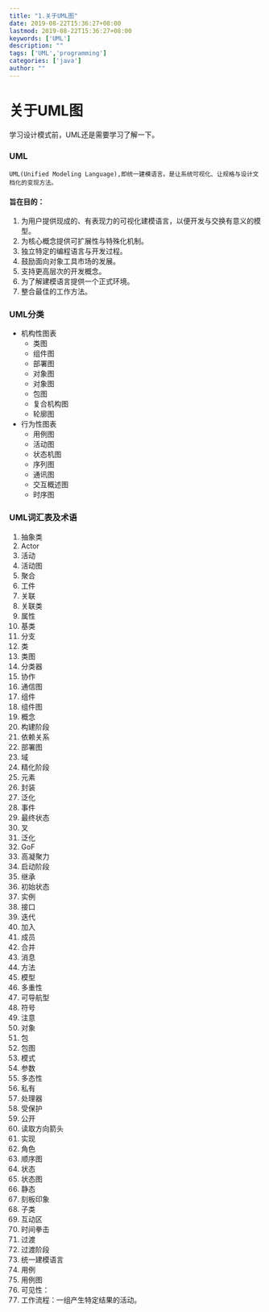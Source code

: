 ```yaml
---
title: "1.关于UML图"
date: 2019-08-22T15:36:27+08:00
lastmod: 2019-08-22T15:36:27+08:00
keywords: ['UML']
description: ""
tags: ['UML','programming']
categories: ['java']
author: ""
---
```

# 关于UML图
学习设计模式前，UML还是需要学习了解一下。
### UML
`UML(Unified Modeling Language),即统一建模语言。是让系统可视化、让规格与设计文档化的变现方法。`
#### 旨在目的：
1. 为用户提供现成的、有表现力的可视化建模语言，以便开发与交换有意义的模型。
2. 为核心概念提供可扩展性与特殊化机制。
3. 独立特定的编程语言与开发过程。
4. 鼓励面向对象工具市场的发展。
5. 支持更高层次的开发概念。
6. 为了解建模语言提供一个正式环境。
7. 整合最佳的工作方法。

### UML分类
+ 机构性图表
    + 类图
    + 组件图
    + 部署图
    + 对象图
    + 对象图
    + 包图
    + 复合机构图
    + 轮廓图
+ 行为性图表
    + 用例图
    + 活动图
    + 状态机图
    + 序列图
    + 通讯图
    + 交互概述图
    + 时序图

### UML词汇表及术语
1. 抽象类
2. Actor
3. 活动
4. 活动图
5. 聚合
6. 工件
7. 关联
8. 关联类
9. 属性
10. 基类
11. 分支
12. 类
13. 类图
14. 分类器
15. 协作
16. 通信图
17. 组件
18. 组件图
19. 概念
20. 构建阶段
21. 依赖关系
22. 部署图
23. 域
24. 精化阶段
25. 元素
26. 封装
27. 泛化
28. 事件
29. 最终状态
30. 叉
31. 泛化
32. GoF
33. 高凝聚力
34. 启动阶段
35. 继承
36. 初始状态
37. 实例
38. 接口
39. 迭代
40. 加入
41. 成员
42. 合并
43. 消息
44. 方法
45. 模型
46. 多重性
47. 可导航型
48. 符号
49. 注意
50. 对象
51. 包
52. 包图
53. 模式
54. 参数
55. 多态性
56. 私有
57. 处理器
58. 受保护
59. 公开
60. 读取方向箭头
61. 实现
62. 角色
63. 顺序图
64. 状态
65. 状态图
66. 静态
67. 刻板印象
68. 子类
69. 互动区
70. 时间拳击
71. 过渡
72. 过渡阶段
73. 统一建模语言
74. 用例
75. 用例图
76. 可见性：
77. 工作流程：一组产生特定结果的活动。
    
